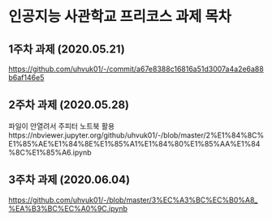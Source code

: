 # 인공지능 사관학교 프리코스 과제 목차

## 1주차 과제 (2020.05.21)
https://github.com/uhvuk01/-/commit/a67e8388c16816a51d3007a4a2e6a88b6af146e5

## 2주차 과제 (2020.05.28)
파일이 안열려서 주피터 노트북 활용https://nbviewer.jupyter.org/github/uhvuk01/-/blob/master/2%E1%84%8C%E1%85%AE%E1%84%8E%E1%85%A1%E1%84%80%E1%85%AA%E1%84%8C%E1%85%A6.ipynb

## 3주차 과제 (2020.06.04)
https://github.com/uhvuk01/-/blob/master/3%EC%A3%BC%EC%B0%A8_%EA%B3%BC%EC%A0%9C.ipynb

